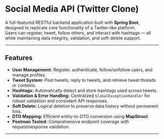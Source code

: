 #  Social Media API (Twitter Clone)

A full-featured RESTful backend application built with **Spring Boot**, designed to replicate core functionality of a Twitter-like platform.  
Users can register, tweet, follow others, and interact with hashtags — all while maintaining data integrity, validation, and soft-delete support.

---

##  Features

- **User Management:** Register, authenticate, follow/unfollow users, and manage profiles.
- **Tweet System:** Post tweets, reply to tweets, and retrieve tweet threads or contexts.
- **Hashtags:** Automatically detect and store hashtags used across tweets.
- **Validation & Error Handling:** Centralized `GlobalExceptionHandler` for robust validation and consistent API responses.
- **Soft Delete:** Logical deletion to preserve data history without permanent loss.
- **DTO Mapping:** Efficient entity-to-DTO conversion using **MapStruct**.
- **Postman Tested:** Comprehensive endpoint coverage with request/response validation.

---


